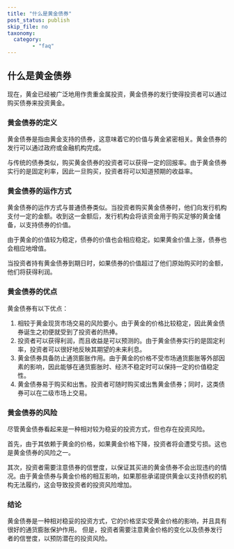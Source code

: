 ```yaml
---
title: "什么是黄金债券"
post_status: publish
skip_file: no
taxonomy:
  category:
        - "faq"
---
```


## 什么是黄金债券

现在，黄金已经被广泛地用作贵重金属投资，黄金债券的发行使得投资者可以通过购买债券来投资黄金。

### 黄金债券的定义

黄金债券是指由黄金支持的债券，这意味着它的价值与黄金紧密相关。黄金债券的发行可以通过政府或金融机构完成。

与传统的债券类似，购买黄金债券的投资者可以获得一定的回报率。由于黄金债券实行的是固定利率，因此一旦购买，投资者将可以知道预期的收益率。

### 黄金债券的运作方式

黄金债券的运作方式与普通债券类似。当投资者购买黄金债券时，他们向发行机构支付一定的金额。收到这一金额后，发行机构会将该资金用于购买足够的黄金储备，以支持债券的价值。

由于黄金的价值较为稳定，债券的价值也会相应稳定。如果黄金价值上涨，债券也会相应地增值。

当投资者持有黄金债券到期日时，如果债券的价值超过了他们原始购买时的金额，他们将获得利润。

### 黄金债券的优点

黄金债券有以下优点：

1. 相较于黄金现货市场交易的风险要小。由于黄金的价格比较稳定，因此黄金债券诞生之初便就受到了投资者的热捧。
2. 投资者可以获得利润，而且收益是可以预测的。由于黄金债券实行的是固定利率，投资者可以很好地反映其期望的未来利息。
3. 黄金债券具备防止通货膨胀作用。由于黄金的价格不受市场通货膨胀等外部因素的影响，因此能够在通货膨胀时、经济不稳定时可以保持一定的价值稳定性。
4. 黄金债券易于购买和出售。投资者可随时购买或出售黄金债券；同时，这类债券可以在二级市场上交易。

### 黄金债券的风险

尽管黄金债券看起来是一种相对较为稳妥的投资方式，但也存在投资风险。

首先，由于其依赖于黄金的价格，如果黄金价格下降，投资者将会遭受亏损。这也是黄金债券的风险之一。

其次，投资者需要注意债券的信誉度，以保证其买进的黄金债券不会出现违约的情况。由于黄金债券与黄金价格的相互影响，如果那些承诺提供黄金以支持债权的机构无法履约，这会导致投资者的投资风险增加。

### 结论

黄金债券是一种相对稳妥的投资方式，它的价格坚实受黄金价格的影响，并且具有很好的通货膨胀保护作用。 但是，投资者需要注意黄金价格的变化以及债券发行者的信誉度，以预防潜在的投资风险。

